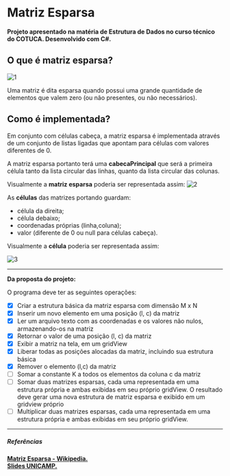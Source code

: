 Matriz Esparsa
================

**Projeto apresentado na matéria de Estrutura de Dados no curso técnico do COTUCA. Desenvolvido com C#.**


## O que é matriz esparsa?

![1](https://cloud.githubusercontent.com/assets/18057391/24839313/2254599c-1d2e-11e7-8924-7cd498f26e48.png)

Uma matriz é dita esparsa quando possui uma grande quantidade de elementos que valem zero (ou não presentes, ou não necessários).

## Como é implementada?
Em conjunto com células cabeça, a matriz esparsa é implementada através de um conjunto de listas ligadas que apontam para células com valores diferentes de 0.

A matriz esparsa portanto terá uma **cabecaPrincipal** que será a primeira célula tanto da lista circular das linhas, quanto da lista circular das colunas.

Visualmente a **matriz esparsa** poderia ser representada assim:
![2](https://cloud.githubusercontent.com/assets/18057391/24839320/33819c2a-1d2e-11e7-9a61-43061b48186a.png)


As **células** das matrizes portando guardam:
- célula da direita;
- célula debaixo;
- coordenadas próprias (linha,coluna);
- valor (diferente de 0 ou null para células cabeça).

Visualmente a **célula** poderia ser representada assim:

![3](https://cloud.githubusercontent.com/assets/18057391/24839325/3d3552b6-1d2e-11e7-8f25-97554e2f8692.png)

---

**Da proposta do projeto:**  

O programa deve ter as seguintes operações:

- [x] Criar a estrutura básica da matriz esparsa com dimensão M x N
- [x] Inserir um novo elemento em uma posição (l, c) da matriz
- [x] Ler um arquivo texto com as coordenadas e os valores não nulos, armazenando-os na matriz
- [x] Retornar o valor de uma posição (l, c) da matriz
- [x] Exibir a matriz na tela, em um gridView
- [x] Liberar todas as posições alocadas da matriz, incluindo sua estrutura básica
- [x] Remover o elemento (l,c) da matriz
- [ ] Somar a constante K a todos os elementos da coluna c da matriz
- [ ] Somar duas matrizes esparsas, cada uma representada em uma estrutura própria e ambas exibidas
em seu próprio gridView. O resultado deve gerar uma nova estrutura de matriz esparsa e exibido
em um gridview próprio
- [ ] Multiplicar duas matrizes esparsas, cada uma representada em uma estrutura própria e ambas
exibidas em seu próprio gridView.

---

##### Referências

[**Matriz Esparsa - Wikipedia.**](https://pt.wikipedia.org/wiki/Matriz_esparsa)   
[**Slides UNICAMP.**](http://www.lis.ic.unicamp.br/~mc102/files/mesparsa.pdf)
